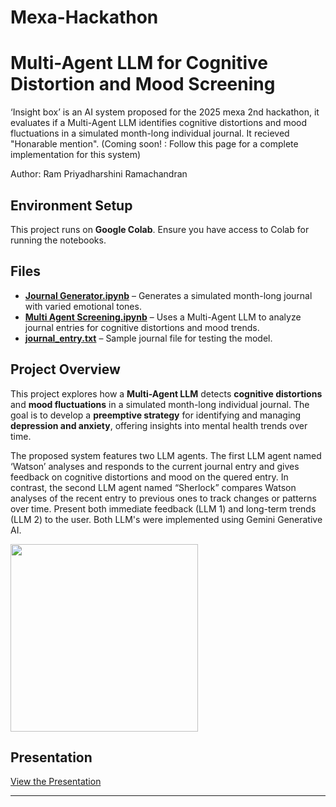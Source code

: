 # Mexa-Hackathon
# Multi-Agent LLM for Cognitive Distortion and Mood Screening  
‘Insight box’ is an AI system proposed for the 2025 mexa 2nd hackathon, it evaluates if a  Multi-Agent LLM identifies cognitive distortions and mood fluctuations in a simulated month-long individual journal. It recieved "Honarable mention". (Coming soon! : Follow this page for a complete implementation for this system)

Author: Ram Priyadharshini Ramachandran

## Environment Setup  
This project runs on **Google Colab**. Ensure you have access to Colab for running the notebooks.  

## Files  
- **[Journal Generator.ipynb](https://colab.research.google.com/drive/1seJBtV8bknMxI2Hp8vxURWFwn5u8sSf5?usp=sharing)** – Generates a simulated month-long journal with varied emotional tones.  
- **[Multi Agent Screening.ipynb](https://colab.research.google.com/drive/1mZHELhkJpRcCDHkSdmyvMNcTlvy4G-Jh?usp=sharing)** – Uses a Multi-Agent LLM to analyze journal entries for cognitive distortions and mood trends.  
- **[journal_entry.txt](journal_entry.txt)** – Sample journal file for testing the model.  

## Project Overview  
This project explores how a **Multi-Agent LLM** detects **cognitive distortions** and **mood fluctuations** in a simulated month-long individual journal. The goal is to develop a **preemptive strategy** for identifying and managing **depression and anxiety**, offering insights into mental health trends over time.  

The proposed system features two LLM agents. The first LLM agent named ‘Watson’ analyses and responds to the current journal entry and gives feedback on cognitive distortions and mood on the quered entry. In contrast, the second LLM agent named “Sherlock” compares Watson analyses of the recent entry to previous ones to track changes or patterns over time. Present both immediate feedback (LLM 1) and long-term trends (LLM 2) to the user. Both LLM's were implemented using Gemini Generative AI.

<img src="https://github.com/user-attachments/assets/21c7ce1d-6d0a-464b-bd1e-6c137ba246fb" width="300"/>




## Presentation  
[View the Presentation](https://docs.google.com/presentation/d/1nhYHsb1yFmGZ3mNETs_Igq-GEx27BHaAjgssCIJXVnA/edit?usp=sharing)  

---

